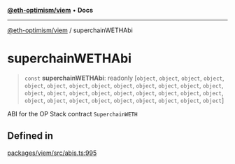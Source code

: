 [**@eth-optimism/viem**](../README.md) • **Docs**

***

[@eth-optimism/viem](../README.md) / superchainWETHAbi

# superchainWETHAbi

> `const` **superchainWETHAbi**: readonly [`object`, `object`, `object`, `object`, `object`, `object`, `object`, `object`, `object`, `object`, `object`, `object`, `object`, `object`, `object`, `object`, `object`, `object`, `object`, `object`, `object`, `object`, `object`, `object`, `object`, `object`, `object`, `object`, `object`, `object`, `object`]

ABI for the OP Stack contract `SuperchainWETH`

## Defined in

[packages/viem/src/abis.ts:995](https://github.com/ethereum-optimism/ecosystem/blob/6d6302cd415cfc874f1d86fa22a309bdd9314531/packages/viem/src/abis.ts#L995)
